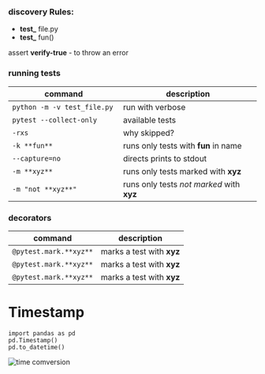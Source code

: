 ### discovery Rules:
* **test_** file.py
* **test_** fun()

assert **verify-true**  - to throw an error


### running tests

command | description
--------|------------
`python -m -v test_file.py ` |  run with verbose
`pytest --collect-only ` |  available tests
`-rxs  ` |  why skipped?
`-k **fun** `| runs only tests with **fun** in name
`--capture=no ` | directs prints to stdout
`-m **xyz**  ` | runs only tests marked with **xyz**
`-m "not **xyz**" ` | runs only tests _not marked_ with **xyz**



### decorators
command | description
--------|------------
`@pytest.mark.**xyz**`   |  marks a test with **xyz**
`@pytest.mark.**xyz**`   |  marks a test with **xyz**
`@pytest.mark.**xyz**`   |  marks a test with **xyz**






# Timestamp
    import pandas as pd
    pd.Timestamp()
    pd.to_datetime()


![time comversion](https://i.stack.imgur.com/uiXQd.png "timestamp")

